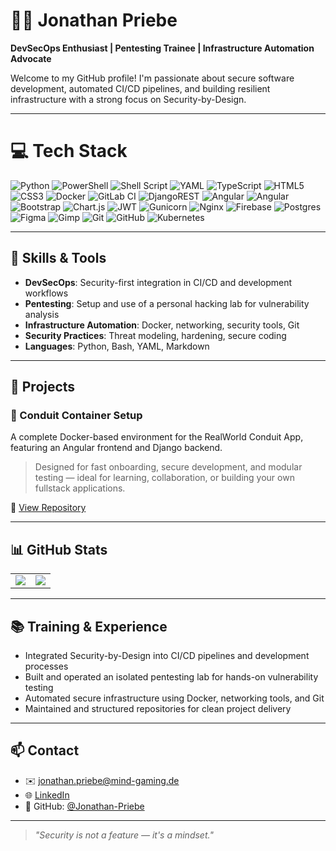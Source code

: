 # 👨‍💻 Jonathan Priebe

**DevSecOps Enthusiast | Pentesting Trainee | Infrastructure Automation Advocate**

Welcome to my GitHub profile! I'm passionate about secure software development, automated CI/CD pipelines, and building resilient infrastructure with a strong focus on Security-by-Design.

---

# 💻 Tech Stack
![Python](https://img.shields.io/badge/python-3670A0?style=for-the-badge&logo=python&logoColor=ffdd54) ![PowerShell](https://img.shields.io/badge/PowerShell-%235391FE.svg?style=for-the-badge&logo=powershell&logoColor=white) ![Shell Script](https://img.shields.io/badge/shell_script-%23121011.svg?style=for-the-badge&logo=gnu-bash&logoColor=white) ![YAML](https://img.shields.io/badge/yaml-%23ffffff.svg?style=for-the-badge&logo=yaml&logoColor=151515) ![TypeScript](https://img.shields.io/badge/typescript-%23007ACC.svg?style=for-the-badge&logo=typescript&logoColor=white) ![HTML5](https://img.shields.io/badge/html5-%23E34F26.svg?style=for-the-badge&logo=html5&logoColor=white) ![CSS3](https://img.shields.io/badge/css3-%231572B6.svg?style=for-the-badge&logo=css3&logoColor=white) ![Docker](https://img.shields.io/badge/docker-%230db7ed.svg?style=for-the-badge&logo=docker&logoColor=white) ![GitLab CI](https://img.shields.io/badge/gitlab%20CI-%23181717.svg?style=for-the-badge&logo=gitlab&logoColor=white) ![DjangoREST](https://img.shields.io/badge/DJANGO-REST-ff1709?style=for-the-badge&logo=django&logoColor=white&color=ff1709&labelColor=gray) ![Angular](https://img.shields.io/badge/angular-%23DD0031.svg?style=for-the-badge&logo=angular&logoColor=white) ![Angular](https://img.shields.io/badge/angular-%23DD0031.svg?style=for-the-badge&logo=angular&logoColor=white) ![Bootstrap](https://img.shields.io/badge/bootstrap-%238511FA.svg?style=for-the-badge&logo=bootstrap&logoColor=white) ![Chart.js](https://img.shields.io/badge/chart.js-F5788D.svg?style=for-the-badge&logo=chart.js&logoColor=white) ![JWT](https://img.shields.io/badge/JWT-black?style=for-the-badge&logo=JSON%20web%20tokens) ![Gunicorn](https://img.shields.io/badge/gunicorn-%298729.svg?style=for-the-badge&logo=gunicorn&logoColor=white) ![Nginx](https://img.shields.io/badge/nginx-%23009639.svg?style=for-the-badge&logo=nginx&logoColor=white) ![Firebase](https://img.shields.io/badge/firebase-a08021?style=for-the-badge&logo=firebase&logoColor=ffcd34) ![Postgres](https://img.shields.io/badge/postgres-%23316192.svg?style=for-the-badge&logo=postgresql&logoColor=white) ![Figma](https://img.shields.io/badge/figma-%23F24E1E.svg?style=for-the-badge&logo=figma&logoColor=white) ![Gimp](https://img.shields.io/badge/Gimp-657D8B?style=for-the-badge&logo=gimp&logoColor=FFFFFF) ![Git](https://img.shields.io/badge/git-%23F05033.svg?style=for-the-badge&logo=git&logoColor=white) ![GitHub](https://img.shields.io/badge/github-%23121011.svg?style=for-the-badge&logo=github&logoColor=white) ![Kubernetes](https://img.shields.io/badge/kubernetes-%23326ce5.svg?style=for-the-badge&logo=kubernetes&logoColor=white)

---

## 🔧 Skills & Tools

- **DevSecOps**: Security-first integration in CI/CD and development workflows  
- **Pentesting**: Setup and use of a personal hacking lab for vulnerability analysis  
- **Infrastructure Automation**: Docker, networking, security tools, Git  
- **Security Practices**: Threat modeling, hardening, secure coding  
- **Languages**: Python, Bash, YAML, Markdown

---

## 🚀 Projects

### 🐳 Conduit Container Setup  
A complete Docker-based environment for the RealWorld Conduit App, featuring an Angular frontend and Django backend.  
> Designed for fast onboarding, secure development, and modular testing — ideal for learning, collaboration, or building your own fullstack applications.

📁 [View Repository](https://github.com/Jonathan-Priebe/Conduit-Container-Setup)

---

## 📊 GitHub Stats

<table>
  <tr>
    <td>
      <picture>
        <source
          srcset="https://github-readme-stats.vercel.app/api?username=jonathan-priebe&hide=issues&show_icons=true&theme=dark&hide_border=true"
          media="(prefers-color-scheme: dark)"
        />
        <source
          srcset="https://github-readme-stats.vercel.app/api?username=jonathan-priebe&show_icons=true&hide_border=true"
          media="(prefers-color-scheme: light), (prefers-color-scheme: no-preference)"
        />
        <img src="https://github-readme-stats.vercel.app/api?username=jonathan-priebe&show_icons=true&hide_border=true" />
      </picture>
    </td>
    <td>
      <img src="https://github-readme-stats.vercel.app/api/top-langs/?username=jonathan-priebe&theme=dark&show_icons=true&hide_border=true&layout=compact" />
    </td>
  </tr>
</table>

---

## 📚 Training & Experience

- Integrated Security-by-Design into CI/CD pipelines and development processes  
- Built and operated an isolated pentesting lab for hands-on vulnerability testing  
- Automated secure infrastructure using Docker, networking tools, and Git  
- Maintained and structured repositories for clean project delivery

---

## 📫 Contact

- ✉️ jonathan.priebe@mind-gaming.de 
- 🌐 [LinkedIn](https://www.linkedin.com/in/jonathan-priebe25) 
- 🐙 GitHub: [@Jonathan-Priebe](https://github.com/Jonathan-Priebe)

---

> _"Security is not a feature — it's a mindset."_
